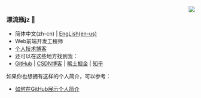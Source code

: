 <img align="right" src="https://github-readme-stats.vercel.app/api?username=jzplp&show_icons=true&icon_color=CE1D2D&text_color=718096&bg_color=ffffff&hide_title=true" />

### 漂流瓶jz 👋
- 简体中文(zh-cn) | [EngLish(en-us)](/en-us-README.md)
- Web前端开发工程师
- [个人技术博客](https://jzplp.github.io/)
- 还可以在这些地方找到我：
- [GitHub](https://github.com/jzplp) | 
  [CSDN博客](https://jzplp.blog.csdn.net) | 
  [稀土掘金](https://juejin.cn/user/3694779980078877) | 
  [知乎](https://www.zhihu.com/people/jia-zhen-57)

如果你也想拥有这样的个人简介，可以参考：
- [如何在GitHub展示个人简介](https://jzplp.github.io/2023/blog-github.html#在github用户首页展示个人简介)
